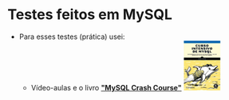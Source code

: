 # Testes feitos em MySQL

- Para esses testes (prática) usei:
  - Vídeo-aulas e o livro [**"MySQL Crash Course"**](https://shopee.com.br/product/536695125/18397630519?gads_t_sig=VTJGc2RHVmtYMTlxTFVSVVRrdENkVHQ3ZkZSUTMrR3pBWmZZNzdrcnRBMVNOcEYvOEQrcTVrcEl0UzY5dnpqamxYU09VNEc0ZTlVb3Q5bDI4UDR2YTE2OHQyRUQxc1BMWk4wNW0rczdpWlhBUWRvNkRESTd3Q3dtK3dmOFlrTzlhUnVQQmNVZm9vbzY0eHdCQURDdDV3PT0) <img src="/.github/image.png" height="100">

